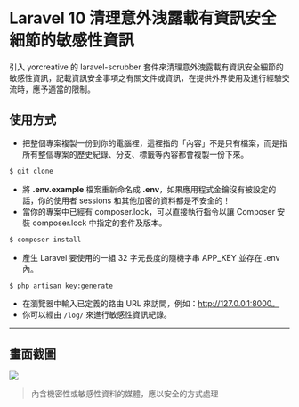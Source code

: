 # Laravel 10 清理意外洩露載有資訊安全細節的敏感性資訊

引入 yorcreative 的 laravel-scrubber 套件來清理意外洩露載有資訊安全細節的敏感性資訊，記載資訊安全事項之有關文件或資訊，在提供外界使用及進行經驗交流時，應予適當的限制。

## 使用方式
- 把整個專案複製一份到你的電腦裡，這裡指的「內容」不是只有檔案，而是指所有整個專案的歷史紀錄、分支、標籤等內容都會複製一份下來。
```sh
$ git clone
```
- 將 __.env.example__ 檔案重新命名成 __.env__，如果應用程式金鑰沒有被設定的話，你的使用者 sessions 和其他加密的資料都是不安全的！
- 當你的專案中已經有 composer.lock，可以直接執行指令以讓 Composer 安裝 composer.lock 中指定的套件及版本。
```sh
$ composer install
```
- 產生 Laravel 要使用的一組 32 字元長度的隨機字串 APP_KEY 並存在 .env 內。
```sh
$ php artisan key:generate
```
- 在瀏覽器中輸入已定義的路由 URL 來訪問，例如：http://127.0.0.1:8000。
- 你可以經由 `/log/` 來進行敏感性資訊紀錄。

----

## 畫面截圖
![](https://i.imgur.com/VZMjRdn.png)
> 內含機密性或敏感性資料的媒體，應以安全的方式處理
